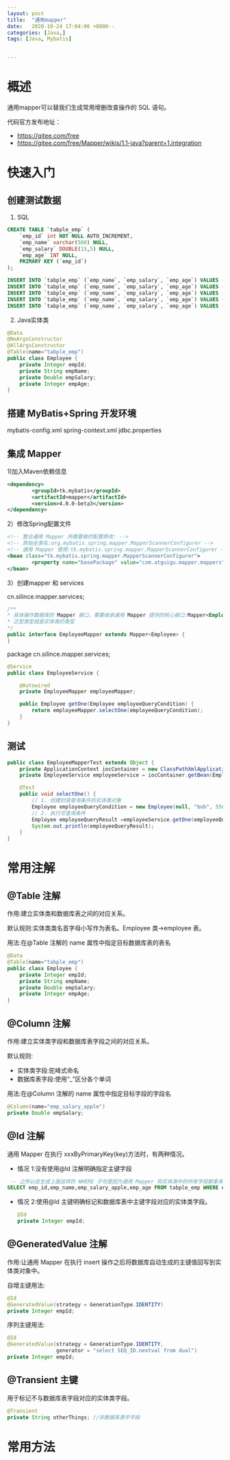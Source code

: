```yaml
---
layout: post
title:  "通用mapper"
date:   2020-10-24 17:04:06 +0800--
categories: [Java,]
tags: [Java, Mybatis]  


---
```


# 概述

通用mapper可以替我们生成常用增删改查操作的 SQL 语句。

代码官方发布地址：

- https://gitee.com/free 
- https://gitee.com/free/Mapper/wikis/1.1-java?parent=1.integration



# 快速入门

## 创建测试数据

1) SQL

```sql
CREATE TABLE `tabple_emp` (
	`emp_id` int NOT NULL AUTO_INCREMENT,
	`emp_name` varchar(500) NULL,
	`emp_salary` DOUBLE(15,5) NULL,
	`emp_age` INT NULL,
	PRIMARY KEY (`emp_id`)
);

INSERT INTO `tabple_emp` (`emp_name`, `emp_salary`, `emp_age`) VALUES ('tom', '1254.37', '27'); 
INSERT INTO `tabple_emp` (`emp_name`, `emp_salary`, `emp_age`) VALUES ('jerry', '6635.42', '38'); 
INSERT INTO `tabple_emp` (`emp_name`, `emp_salary`, `emp_age`) VALUES ('bob', '5560.11', '40'); 
INSERT INTO `tabple_emp` (`emp_name`, `emp_salary`, `emp_age`) VALUES ('kate', '2209.11', '22'); 
INSERT INTO `tabple_emp` (`emp_name`, `emp_salary`, `emp_age`) VALUES ('justin', '4203.15', '30');
```

2) Java实体类

```java
@Data
@NoArgsConstructor
@AllArgsConstructor
@Table(name="tabple_emp")
public class Employee {
    private Integer empId;
    private String empName;
    private Double empSalary;
    private Integer empAge;
}
```

## 搭建 **MyBatis+Spring** 开发环境

mybatis-config.xml
spring-context.xml
jdbc.properties

## 集成  Mapper

1)加入Maven依赖信息

```xml
<dependency>
		<groupId>tk.mybatis</groupId>
		<artifactId>mapper</artifactId>
		<version>4.0.0-beta3</version>
</dependency>
```

2）修改Spring配置文件

```xml
<!-- 整合通用 Mapper 所需要做的配置修改: -->
<!-- 原始全类名:org.mybatis.spring.mapper.MapperScannerConfigurer -->
<!-- 通用 Mapper 使用:tk.mybatis.spring.mapper.MapperScannerConfigurer --> 
<bean class="tk.mybatis.spring.mapper.MapperScannerConfigurer">
		<property name="basePackage" value="com.atguigu.mapper.mappers"/> 
</bean>
```

3）创建mapper 和 services

cn.silince.mapper.services;

```java
/**
* 具体操作数据库的 Mapper 接口，需要继承通用 Mapper 提供的核心接口:Mapper<Employee>
* 泛型类型就是实体类的类型 
*/
public interface EmployeeMapper extends Mapper<Employee> {
}
```

package cn.silince.mapper.services;

```java
@Service
public class EmployeeService {

    @Autowired
    private EmployeeMapper employeeMapper;

    public Employee getOne(Employee employeeQueryCondition) {
        return employeeMapper.selectOne(employeeQueryCondition);
    }
}
```

## 测试

```java
public class EmployeeMapperTest extends Object {
    private ApplicationContext iocContainer = new ClassPathXmlApplicationContext("spring-context.xml");
    private EmployeeService employeeService = iocContainer.getBean(EmployeeService.class);

    @Test
    public void selectOne() {
        // 1. 创建封装查询条件的实体类对象
        Employee employeeQueryCondition = new Employee(null, "bob", 5560.11, null);
        // 2. 执行可查询条件
        Employee employeeQueryResult =employeeService.getOne(employeeQueryCondition);
        System.out.println(employeeQueryResult);
    }
}
```

# 常用注解

## **@Table** 注解

作用:建立实体类和数据库表之间的对应关系。 

默认规则:实体类类名首字母小写作为表名。Employee 类→employee 表。 

用法:在@Table 注解的 name 属性中指定目标数据库表的表名

```java
@Data
@Table(name="tabple_emp")
public class Employee {
    private Integer empId;
    private String empName;
    private Double empSalary;
    private Integer empAge;
}
```



## **@Column** 注解

作用:建立实体类字段和数据库表字段之间的对应关系。 

默认规则:

- 实体类字段:驼峰式命名
- 数据库表字段:使用“_”区分各个单词 

用法:在@Column 注解的 name 属性中指定目标字段的字段名

```java
@Column(name="emp_salary_apple")
private Double empSalary;
```



## **@Id** 注解

通用 Mapper 在执行 xxxByPrimaryKey(key)方法时，有两种情况。

-  情况 1:没有使用@Id 注解明确指定主键字段

  ```sql
   -- 之所以会生成上面这样的 WHERE 子句是因为通用 Mapper 将实体类中的所有字段都拿来放在一起作为联合主键
  SELECT emp_id,emp_name,emp_salary_apple,emp_age FROM tabple_emp WHERE emp_id = ? AND emp_name = ? AND emp_salary_apple = ? AND emp_age = ?
  ```

- 情况 2:使用@Id 主键明确标记和数据库表中主键字段对应的实体类字段。

  ```java
  @Id
  private Integer empId;
  ```

  

## **@GeneratedValue** 注解

作用:让通用 Mapper 在执行 insert 操作之后将数据库自动生成的主键值回写到实体类对象中。 

自增主键用法:

```java
@Id
@GeneratedValue(strategy = GenerationType.IDENTITY)
private Integer empId;
```

序列主键用法:

```java
@Id
@GeneratedValue(strategy = GenerationType.IDENTITY,
                generator = "select SEQ_ID.nextval from dual")
private Integer empId;
```



## @Transient 主键

用于标记不与数据库表字段对应的实体类字段。

```java
@Transient
private String otherThings; //非数据库表中字段
```



# 常用方法


